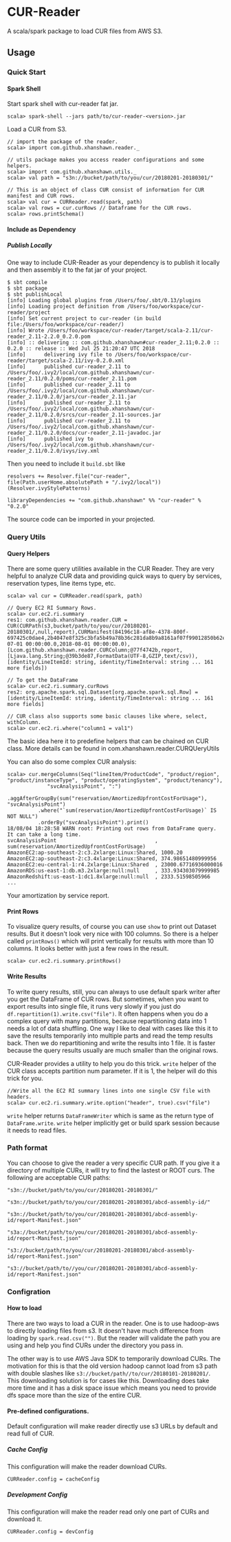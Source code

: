 # CUR-Reader
A scala/spark package to load CUR files from AWS S3.

## Usage

### Quick Start
#### Spark Shell
Start spark shell with cur-reader fat jar.
```$scala
scala> spark-shell --jars path/to/cur-reader-<version>.jar
```
Load a CUR from S3.

```$scala
// import the package of the reader.
scala> import com.github.xhanshawn.reader._
 
// utils package makes you access reader configurations and some helpers. 
scala> import com.github.xhanshawn.utils._
scala> val path = "s3n://bucket/path/to/you/cur/20180201-20180301/"
 
// This is an object of class CUR consist of information for CUR manifest and CUR rows.
scala> val cur = CURReader.read(spark, path)
scala> val rows = cur.curRows // Dataframe for the CUR rows.
scala> rows.printSchema()
```
#### Include as Dependency
##### Publish Locally
One way to include CUR-Reader as your dependency is to publish it locally and then assembly it to the fat jar
of your project.
```
$ sbt compile
$ sbt package
$ sbt publishLocal
[info] Loading global plugins from /Users/foo/.sbt/0.13/plugins
[info] Loading project definition from /Users/foo/workspace/cur-reader/project
[info] Set current project to cur-reader (in build file:/Users/foo/workspace/cur-reader/)
[info] Wrote /Users/foo/workspace/cur-reader/target/scala-2.11/cur-reader_2.11-2.2.0_0.2.0.pom
[info] :: delivering :: com.github.xhanshawn#cur-reader_2.11;0.2.0 :: 0.2.0 :: release :: Wed Jul 25 21:20:47 UTC 2018
[info]      delivering ivy file to /Users/foo/workspace/cur-reader/target/scala-2.11/ivy-0.2.0.xml
[info]      published cur-reader_2.11 to /Users/foo/.ivy2/local/com.github.xhanshawn/cur-reader_2.11/0.2.0/poms/cur-reader_2.11.pom
[info]      published cur-reader_2.11 to /Users/foo/.ivy2/local/com.github.xhanshawn/cur-reader_2.11/0.2.0/jars/cur-reader_2.11.jar
[info]      published cur-reader_2.11 to /Users/foo/.ivy2/local/com.github.xhanshawn/cur-reader_2.11/0.2.0/srcs/cur-reader_2.11-sources.jar
[info]      published cur-reader_2.11 to /Users/foo/.ivy2/local/com.github.xhanshawn/cur-reader_2.11/0.2.0/docs/cur-reader_2.11-javadoc.jar
[info]      published ivy to /Users/foo/.ivy2/local/com.github.xhanshawn/cur-reader_2.11/0.2.0/ivys/ivy.xml
```
Then you need to include it `build.sbt` like
```
resolvers += Resolver.file("cur-reader", file(Path.userHome.absolutePath + "/.ivy2/local"))(Resolver.ivyStylePatterns)

libraryDependencies += "com.github.xhanshawn" %% "cur-reader" % "0.2.0"
```

The source code can be imported in your projected.

### Query Utils

#### Query Helpers
There are some query utilities available in the CUR Reader. They are very helpful to analyze CUR data
and providing quick ways to query by services, reservation types, line items type, etc.

```$scala
scala> val cur = CURReader.read(spark, path)
 
// Query EC2 RI Summary Rows.
scala> cur.ec2.ri.summary
res1: com.github.xhanshawn.reader.CUR = CUR(CURPath(s3,bucket/path/to/you/cur/20180201-20180301/,null,report),CURManifest(84196c18-af8e-4378-800f-697425c0dae4,2b4047e8f325c3bfa5b49a78b36c281da8b9a8161af07f99012850b62e948517,833008473584,BillingPeriod(2018-07-01 00:00:00.0,2018-08-01 00:00:00.0),[Lcom.github.xhanshawn.reader.CURColumn;@77f4742b,report,[Ljava.lang.String;@39b3de87,FormatData(UTF-8,GZIP,text/csv)),[identity/LineItemId: string, identity/TimeInterval: string ... 161 more fields])
 
// To get the DataFrame
scala> cur.ec2.ri.summary.curRows
res2: org.apache.spark.sql.Dataset[org.apache.spark.sql.Row] = [identity/LineItemId: string, identity/TimeInterval: string ... 161 more fields]
 
// CUR class also supports some basic clauses like where, select, withColumn.
scala> cur.ec2.ri.where("column1 = val1")
```

The basic idea here it to predefine helpers that can be chained on CUR class. More details can be found in com.xhanshawn.reader.CURQUeryUtils

You can also do some complex CUR analysis:

```
scala> cur.mergeColumns(Seq("lineItem/ProductCode", "product/region", "product/instanceType", "product/operatingSystem", "product/tenancy"),
             "svcAnalysisPoint", ":")
          .aggAfterGroupBy(sum("reservation/AmortizedUpfrontCostForUsage"), "svcAnalysisPoint")
          .where("`sum(reservation/AmortizedUpfrontCostForUsage)` IS NOT NULL")
          .orderBy("svcAnalysisPoint").print()
18/08/04 18:28:58 WARN root: Printing out rows from DataFrame query. It can take a long time.
svcAnalysisPoint                                , sum(reservation/AmortizedUpfrontCostForUsage)
AmazonEC2:ap-southeast-2:c3.2xlarge:Linux:Shared, 1000.20
AmazonEC2:ap-southeast-2:c3.4xlarge:Linux:Shared, 374.98651480999956
AmazonEC2:eu-central-1:r4.2xlarge:Linux:Shared  , 23000.67716936000016
AmazonRDS:us-east-1:db.m3.2xlarge:null:null     , 333.934303079999985
AmazonRedshift:us-east-1:dc1.8xlarge:null:null  , 2333.51598505966
...
```

Your amortization by service report.

#### Print Rows

To visualize query results, of course you can use `show` to print out Dataset results. But it doesn't look very nice with 100 columns.
So there is a helper called `printRows()` which will print vertically for results with more than 10 columns. It looks better with just a few rows in the result.

```$scala
scala> cur.ec2.ri.summary.printRows()
```

#### Write Results

To write query results, still, you can always to use default spark writer after you get the DataFrame of CUR rows. But sometimes,
when you want to export results into single file, it runs very slowly if you just do `df.repartition(1).write.csv("file")`. It
often happens when you do a complex query with many partitions, because repartitioning data into 1 needs a lot of data shuffling.
One way I like to deal with cases like this it to save the results temporarily into multiple parts and read the temp results back.
Then we do repartitioning and write the results into 1 file. It is faster because the query results usually are much smaller than
the original rows.

CUR-Reader provides a utility to help you do this trick. `write` helper of the CUR class accepts partition num parameter. If it is
1, the helper will do this trick for you.

```$scala
//Write all the EC2 RI summary lines into one single CSV file with headers.
scala> cur.ec2.ri.summary.write.option("header", true).csv("file")
``` 

`write` helper returns `DataFrameWriter` which is same as the return type of `DataFrame.write`.
`write` helper implicitly get or build spark session because it needs to read files.

### Path format
You can choose to give the reader a very specific CUR path. If you give it a directory of multiple CURs, it wlll try to
find the lastest or ROOT curs. The following are acceptable CUR paths:

```
"s3n://bucket/path/to/you/cur/20180201-20180301/"
 
"s3n://bucket/path/to/you/cur/20180201-20180301/abcd-assembly-id/"
 
"s3n://bucket/path/to/you/cur/20180201-20180301/abcd-assembly-id/report-Manifest.json"
 
"s3a://bucket/path/to/you/cur/20180201-20180301/abcd-assembly-id/report-Manifest.json"
 
"s3://bucket/path/to/you/cur/20180201-20180301/abcd-assembly-id/report-Manifest.json"
 
"s3://bucket/path/to//you/cur/20180201-20180301/abcd-assembly-id/report-Manifest.json"
```
### Configration

#### How to load
There are two ways to load a CUR in the reader. One is to use hadoop-aws to directly loading files from s3. It doesn't 
have much difference from loading by `spark.read.csv("")`. But the reader will validate the path you are using and help
you find CURs under the directory you pass in.

The other way is to use AWS Java SDK to temporarily download CURs. The motivation for this is that the old version hadoop
cannot load from s3 path with double slashes like `s3://bucket/path//to/cur/20180101-20180201/`. This downloading solution
 is for cases like this. Downloading does take more time and it has a disk space issue which means you need to provide dfs
 space more than the size of the entire CUR.
#### Pre-defined configurations.
Default configuration will make reader directly use s3 URLs by default and read full of CUR.
##### Cache Config
This configuration will make the reader download CURs.
```$scala
CURReader.config = cacheConfig
```
##### Development Config
This configuration will make the reader read only one part of CURs and download it.
```$scala
CURReader.config = devConfig
```

